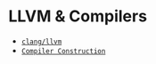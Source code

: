 LLVM & Compilers
============================

* [`clang/llvm`](llvm/index.html) 
* [`Compiler Construction`](cc.html)


